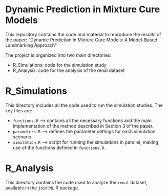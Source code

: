 # Dynamic Prediction in Mixture Cure Models
This repository contains the code and material to reproduce the results of the paper:
"Dynamic Prediction in Mixture Cure Models: A Model-Based Landmarking Approach"

The project is organized into two main directories:

- R_Simulations: code for the simulation study
- R_Analysis: code for the analysis of the renal dataset


# R_Simulations
This directory includes all the code used to run the simulation studies. The key files are:
- `functions.R` —> contains all the necessary functions and the main implementation of the method described in Section 3 of the paper.
- `parameters.R` —> defines the parameter settings for each simulation scenario.
- `simulation.R` —> script for running the simulations in parallel, making use of the functions defined in `functions.R`.


# R_Analysis
This directory contains the code used to analyze the `renal` dataset, available in the `joinRML` R package. 
